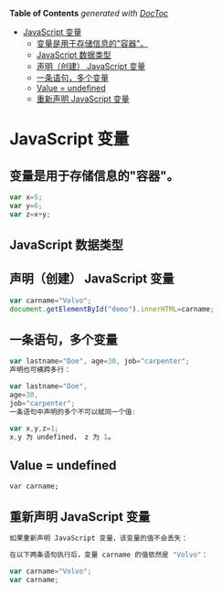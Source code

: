 <!-- START doctoc generated TOC please keep comment here to allow auto update -->
<!-- DON'T EDIT THIS SECTION, INSTEAD RE-RUN doctoc TO UPDATE -->
**Table of Contents**  *generated with [DocToc](https://github.com/thlorenz/doctoc)*

- [JavaScript 变量](#javascript-%E5%8F%98%E9%87%8F)
  - [变量是用于存储信息的"容器"。](#%E5%8F%98%E9%87%8F%E6%98%AF%E7%94%A8%E4%BA%8E%E5%AD%98%E5%82%A8%E4%BF%A1%E6%81%AF%E7%9A%84%E5%AE%B9%E5%99%A8)
  - [JavaScript 数据类型](#javascript-%E6%95%B0%E6%8D%AE%E7%B1%BB%E5%9E%8B)
  - [声明（创建） JavaScript 变量](#%E5%A3%B0%E6%98%8E%E5%88%9B%E5%BB%BA-javascript-%E5%8F%98%E9%87%8F)
  - [一条语句，多个变量](#%E4%B8%80%E6%9D%A1%E8%AF%AD%E5%8F%A5%E5%A4%9A%E4%B8%AA%E5%8F%98%E9%87%8F)
  - [Value = undefined](#value--undefined)
  - [重新声明 JavaScript 变量](#%E9%87%8D%E6%96%B0%E5%A3%B0%E6%98%8E-javascript-%E5%8F%98%E9%87%8F)

<!-- END doctoc generated TOC please keep comment here to allow auto update -->

# JavaScript 变量

## 变量是用于存储信息的"容器"。

```js
var x=5;
var y=6;
var z=x+y;
```

## JavaScript 数据类型

## 声明（创建） JavaScript 变量

```js
var carname="Volvo";
document.getElementById("demo").innerHTML=carname;
```

## 一条语句，多个变量

```js
var lastname="Doe", age=30, job="carpenter";
声明也可横跨多行：

var lastname="Doe",
age=30,
job="carpenter";
一条语句中声明的多个不可以赋同一个值:

var x,y,z=1;
x,y 为 undefined， z 为 1。
```

## Value = undefined

`var carname;`

## 重新声明 JavaScript 变量

```js
如果重新声明 JavaScript 变量，该变量的值不会丢失：

在以下两条语句执行后，变量 carname 的值依然是 "Volvo"：

var carname="Volvo"; 
var carname;
```